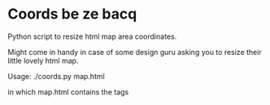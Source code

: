 Coords be ze bacq
======

Python script to resize html map area coordinates.

Might come in handy in case of some design guru asking you to resize their little lovely html map.

Usage:
./coords.py map.html

in which map.html contains the <map></map> tags

